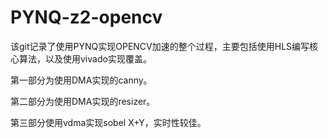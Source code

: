 # PYNQ-z2-opencv

该git记录了使用PYNQ实现OPENCV加速的整个过程，主要包括使用HLS编写核心算法，以及使用vivado实现覆盖。

第一部分为使用DMA实现的canny。

第二部分为使用DMA实现的resizer。

第三部分使用vdma实现sobel X+Y，实时性较佳。
